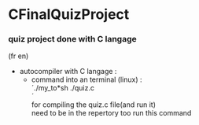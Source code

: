 # CFinalQuizProject
### quiz project done with C langage
(fr en)

+ autocompiler with C langage :<br>
  - command into an terminal (linux) :<br>
    ´./my_to*sh ./quiz.c<br>´<br>
    for compiling the quiz.c file(and run it)<br>
    need to be in the repertory too run this command<br>




<!-- end page -->
